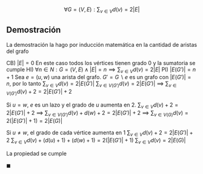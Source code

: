 $$\forall G=(V,E) : \sum_{v \in V} d(v) = 2|E|$$
## Demostración
La demostración la hago por inducción matemática en la cantidad de aristas del grafo

CB) $|E|=0$
En este caso todos los vértices tienen grado $0$ y la sumatoria se cumple
HI) $\forall n \in N: G=(V,E) \land |E| = n \implies \sum_{v \in V} d(v) = 2|E|$
PI) $|E(G')| = n+1$
Sea $e=(u,w)$ una arista del grafo.
$G' = G \backslash e$ es un grafo con $|E(G')|=n$, por lo tanto $\sum_{v \in V} d(v) = 2|E(G')|$
$\sum_{v \in V(G')} d(v) = 2|E(G')|$
$\implies$
$\sum_{v \in V(G')} d(v) + 2 = 2|E(G')| + 2$

Si $u = w$, $e$ es un lazo y el grado de $u$ aumenta en $2$.
$\sum_{v \in V} d(v) + 2 = 2|E(G')| + 2$
$\implies$
$\sum_{v \in V(G')} d(v) + d(w) + 2= 2|E(G')|+2$
$\implies$
$\sum_{v \in V(G)} d(v) = 2(|E(G')|+1) = 2|E(G)|$

Si $u \neq w$, el grado de cada vértice aumenta en $1$
$\sum_{v \in V} d(v) + 2 = 2|E(G')| + 2$
$\sum_{v \in V} d(v) + (d(u)+1) + (d(w) + 1) = 2(|E(G')|+1)$
$\sum_{v \in V} d(v) = 2|E(G)|$

La propiedad se cumple

$\blacksquare$

